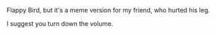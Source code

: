 Flappy Bird, but it's a meme version for my friend, who hurted his leg.

I suggest you turn down the volume.
